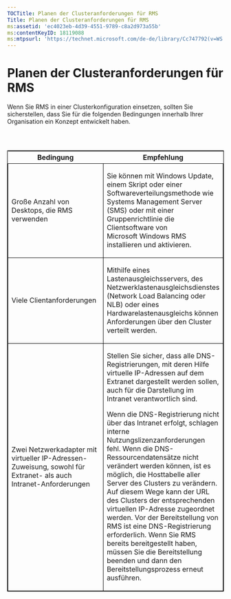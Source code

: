 ```yaml
---
TOCTitle: Planen der Clusteranforderungen für RMS
Title: Planen der Clusteranforderungen für RMS
ms:assetid: 'ec4023eb-4d39-4551-9789-c8a2d973a55b'
ms:contentKeyID: 18119088
ms:mtpsurl: 'https://technet.microsoft.com/de-de/library/Cc747792(v=WS.10)'
---
```


Planen der Clusteranforderungen für RMS
=======================================

Wenn Sie RMS in einer Clusterkonfiguration einsetzen, sollten Sie sicherstellen, dass Sie für die folgenden Bedingungen innerhalb Ihrer Organisation ein Konzept entwickelt haben.

###  

<p> </p>
<table style="border:1px solid black;">
<colgroup>
<col width="50%" />
<col width="50%" />
</colgroup>
<thead>
<tr class="header">
<th>Bedingung</th>
<th>Empfehlung</th>
</tr>
</thead>
<tbody>
<tr class="odd">
<td style="border:1px solid black;"><p>Große Anzahl von Desktops, die RMS verwenden</p></td>
<td style="border:1px solid black;"><p>Sie können mit Windows Update, einem Skript oder einer Softwareverteilungsmethode wie Systems Management Server (SMS) oder mit einer Gruppenrichtlinie die Clientsoftware von Microsoft Windows RMS installieren und aktivieren.</p></td>
</tr>
<tr class="even">
<td style="border:1px solid black;"><p>Viele Clientanforderungen</p></td>
<td style="border:1px solid black;"><p>Mithilfe eines Lastenausgleichsservers, des Netzwerklastenausgleichsdienstes (Network Load Balancing oder NLB) oder eines Hardwarelastenausgleichs können Anforderungen über den Cluster verteilt werden.</p></td>
</tr>
<tr class="odd">
<td style="border:1px solid black;"><p>Zwei Netzwerkadapter mit virtueller IP-Adressen-Zuweisung, sowohl für Extranet- als auch Intranet-Anforderungen</p></td>
<td style="border:1px solid black;"><p>Stellen Sie sicher, dass alle DNS-Registrierungen, mit deren Hilfe virtuelle IP-Adressen auf dem Extranet dargestellt werden sollen, auch für die Darstellung im Intranet verantwortlich sind.</p>
<p>Wenn die DNS-Registrierung nicht über das Intranet erfolgt, schlagen interne Nutzungslizenzanforderungen fehl. Wenn die DNS-Ressourcendatensätze nicht verändert werden können, ist es möglich, die Hosttabelle aller Server des Clusters zu verändern. Auf diesem Wege kann der URL des Clusters der entsprechenden virtuellen IP-Adresse zugeordnet werden. Vor der Bereitstellung von RMS ist eine DNS-Registrierung erforderlich. Wenn Sie RMS bereits bereitgestellt haben, müssen Sie die Bereitstellung beenden und dann den Bereitstellungsprozess erneut ausführen.</p></td>
</tr>
</tbody>
</table>
